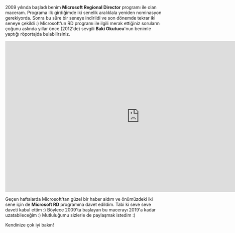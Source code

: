 ﻿---
Title: İki yıl daha Microsoft RD Programı'ndayım.
PublishDate: 5/3/2017
IsActive: True
Section: software
MinutesSpent: 7
Tags: RD
---

2009 yılında başladı benim **Microsoft Regional Director** programı ile olan maceram. Programa ilk girdiğimde iki senelik aralıklala yeniden nominasyon gerekiyorda. Sonra bu süre bir seneye indirildi ve son dönemde tekrar iki seneye çekildi :) Microsoft'un RD programı ile ilgili merak ettiğiniz soruların çoğunu aslında yıllar önce (2012'de) sevgili **Baki Okutucu**'nun benimle yaptığı röportajda bulabilirsiniz.

<iframe width="853" height="480" src="https://www.youtube.com/embed/eSTg2lHsOrI?rel=0&amp;showinfo=0" frameborder="0" allowfullscreen></iframe>

Geçen haftalarda Microsoft'tan güzel bir haber aldım ve önümüzdeki iki sene için de **Microsoft RD** programına davet edildim. Tabi ki seve seve daveti kabul ettim :) Böylece 2009'ta başlayan bu macerayı 2019'a kadar uzatabileceğim :) Mutluluğumu sizlerle de paylaşmak istedim :) 

Kendinize çok iyi bakın!